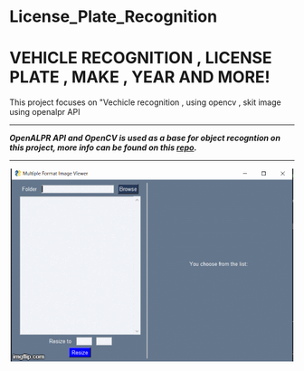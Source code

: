 # License_Plate_Recognition

# VEHICLE RECOGNITION , LICENSE PLATE , MAKE , YEAR AND MORE! 
This  project focuses on "Vechicle recognition , using opencv , skit image  using  openalpr API  

---

***OpenALPR API and OpenCV   is used as a base for object recogntion on this project, more info can be found on this [repo](https://github.com/ahmetozlu/tensorflow_object_counting_api).***

---
<p align="center">
  <img src="https://github.com/LeoBogod22/License_Plate_Recognition/blob/master/4dixxu.gif">
</p>

